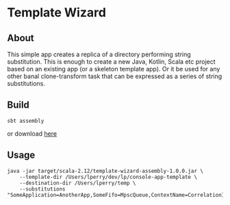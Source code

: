 
# Template Wizard
## About
This simple app creates a replica of a directory performing string substitution. This is
enough to create a new Java, Kotlin, Scala etc project based on an existing app (or a
skeleton template app). Or it be used for any other banal clone-transform task that can
be expressed as a series of string substitutions.

## Build
```
sbt assembly
```

or download [here](https://oss.sonatype.org/service/local/repositories/releases/content/com/github/leigh-perry/template-wizard_2.12/1.0.0/template-wizard_2.12-1.0.0.jar)

## Usage
```
java -jar target/scala-2.12/template-wizard-assembly-1.0.0.jar \
    --template-dir /Users/lperry/dev/lp/console-app-template \
    --destination-dir /Users/lperry/temp \
    --substitutions "SomeApplication=AnotherApp,SomeFifo=MpscQueue,ContextName=CorrelationId"
```
